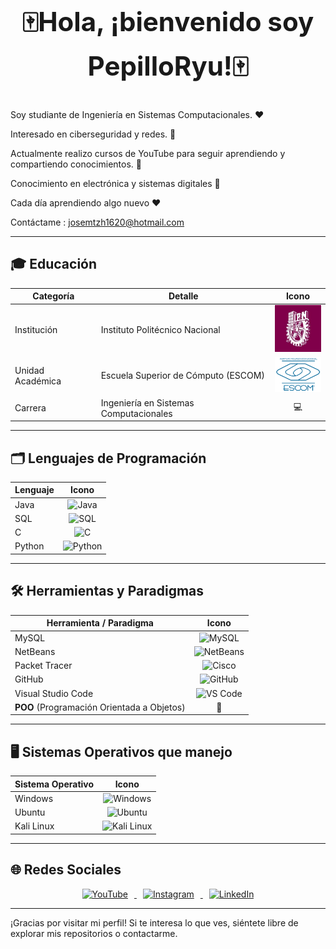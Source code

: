 <h1 align="center" style="font-size:3em;"> 🀄Hola, ¡bienvenido soy PepilloRyu!🀄</h1>


Soy studiante de Ingeniería en Sistemas Computacionales. ❤️

Interesado en ciberseguridad y redes. 🐳

Actualmente realizo cursos de YouTube para seguir aprendiendo y compartiendo conocimientos. 🤠

Conocimiento en electrónica y sistemas digitales 🤖

Cada día aprendiendo algo nuevo ❤️

Contáctame : josemtzh1620@hotmail.com


---

## 🎓 Educación

| Categoría         | Detalle                                                                                                      | Icono |
|-------------------|-------------------------------------------------------------------------------------------------------------|:-----:|
| Institución       | Instituto Politécnico Nacional                                                                              | <img src="./logoIPN.jpeg" alt="IPN" width="75"/> |
| Unidad Académica  | Escuela Superior de Cómputo (ESCOM)                                                                         |  <img src="./logoESCOM.png" alt="IPN" width="75"/> |
| Carrera           | Ingeniería en Sistemas Computacionales                                                                      | 💻 |

---

## 🗂️ Lenguajes de Programación

| Lenguaje | Icono |
|----------|:-----:|
| Java     | ![Java](https://cdn.jsdelivr.net/gh/devicons/devicon/icons/java/java-original.svg) |
| SQL      | ![SQL](https://cdn.jsdelivr.net/gh/devicons/devicon/icons/mysql/mysql-original.svg) |
| C        | ![C](https://cdn.jsdelivr.net/gh/devicons/devicon/icons/c/c-original.svg) |
| Python   | ![Python](https://cdn.jsdelivr.net/gh/devicons/devicon/icons/python/python-original.svg) |

---

## 🛠️ Herramientas y Paradigmas

| Herramienta / Paradigma | Icono |
|------------------------|:-----:|
| MySQL                  | ![MySQL](https://cdn.jsdelivr.net/gh/devicons/devicon/icons/mysql/mysql-original.svg) |
| NetBeans               | <img src="https://upload.wikimedia.org/wikipedia/commons/9/98/Apache_NetBeans_Logo.svg" alt="NetBeans" width="40"/> |
| Packet Tracer          | <img src="https://www.cisco.com/favicon.ico" alt="Cisco" width="40"/> |
| GitHub                 | <img src="https://github.githubassets.com/images/modules/logos_page/GitHub-Mark.png" alt="GitHub" width="40"/> |
| Visual Studio Code     | <img src="https://cdn.jsdelivr.net/gh/devicons/devicon/icons/vscode/vscode-original.svg" alt="VS Code" width="40"/> |
| **POO** (Programación Orientada a Objetos) | 🧩 |

---

## 🖥️ Sistemas Operativos que manejo

| Sistema Operativo | Icono |
|-------------------|:-----:|
| Windows           | ![Windows](https://cdn.jsdelivr.net/gh/devicons/devicon/icons/windows8/windows8-original.svg) |
| Ubuntu            | <img src="https://assets.ubuntu.com/v1/29985a98-ubuntu-logo32.png" alt="Ubuntu" width="40"/> |
| Kali Linux        | <img src="https://upload.wikimedia.org/wikipedia/commons/2/2b/Kali-dragon-icon.svg" alt="Kali Linux" width="40"/> |

---

## 🌐 Redes Sociales

<p align="center">
  <a href="https://www.youtube.com/@PepilloRyu" target="_blank">
    <img src="https://upload.wikimedia.org/wikipedia/commons/4/42/YouTube_icon_%282013-2017%29.png" alt="YouTube" width="40" style="margin: 0 10px;"/>
  </a>
  <a href="https://www.instagram.com/pepilloryu/" target="_blank">
    <img src="https://upload.wikimedia.org/wikipedia/commons/a/a5/Instagram_icon.png" alt="Instagram" width="40" style="margin: 0 10px;"/>
  </a>
  <a href="https://www.linkedin.com/in/jos%C3%A9-carlos-hern%C3%A1ndez-mart%C3%ADnez-05962731a/" target="_blank">
    <img src="https://cdn.jsdelivr.net/gh/devicons/devicon/icons/linkedin/linkedin-original.svg" alt="LinkedIn" width="40" style="margin: 0 10px;"/>
  </a>
</p>



<!-- BLOG-POST-LIST:START -->
<!-- Reemplaza esto con tus posts reales o elimina si no aplica -->
<!-- BLOG-POST-LIST:END -->

---

¡Gracias por visitar mi perfil! Si te interesa lo que ves, siéntete libre de explorar mis repositorios o contactarme.
